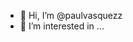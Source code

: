 - 👋 Hi, I’m @paulvasquezz
- 👀 I’m interested in ...


<!---
paulvasquezz/paulvasquezz is a ✨ special ✨ repository because its `README.md` (this file) appears on your GitHub profile.
You can click the Preview link to take a look at your changes.
--->
